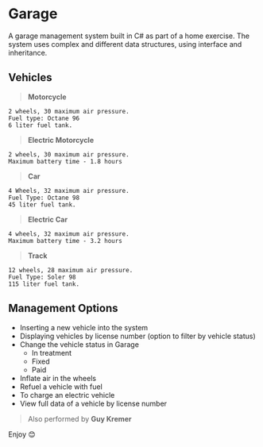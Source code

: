 # Garage
A garage management system built in C# as part of a home exercise.
The system uses complex and different data structures, using interface and inheritance.

## Vehicles

>**Motorcycle**

```
2 wheels, 30 maximum air pressure.
Fuel type: Octane 96
6 liter fuel tank.
```
>**Electric Motorcycle**

```
2 wheels, 30 maximum air pressure.
Maximum battery time - 1.8 hours
```

>**Car**

```
4 Wheels, 32 maximum air pressure.
Fuel Type: Octane 98
45 liter fuel tank.
```

>**Electric Car**

```
4 wheels, 32 maximum air pressure.
Maximum battery time - 3.2 hours
```

>**Track**

```
12 wheels, 28 maximum air pressure.
Fuel Type: Soler 98
115 liter fuel tank.
```

## Management Options

* Inserting a new vehicle into the system
* Displaying vehicles by license number (option to filter by vehicle status)
* Change the vehicle status in Garage
  - In treatment
  - Fixed
  - Paid
* Inflate air in the wheels
* Refuel a vehicle with fuel
* To charge an electric vehicle
* View full data of a vehicle by license number

> Also performed by **Guy Kremer**

Enjoy :blush:
  
